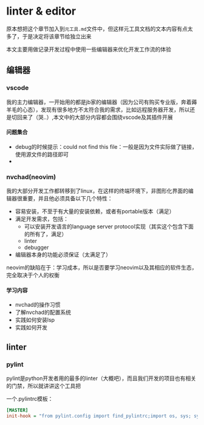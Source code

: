 # linter & editor
原本想把这个章节加入到`元工具.md`文件中，但这样元工具文档的文本内容有点太多了，于是决定将该章节给独立出来

本文主要用做记录开发过程中使用一些编辑器来优化开发工作流的体验

## 编辑器

### vscode
我的主力编辑器，一开始用的都是jb家的编辑器（因为公司有购买专业版，奔着薅羊毛的心态），发现有很多地方不太符合我的需求，比如远程服务器开发，所以还是切回来了（哭..）,本文中的大部分内容都会围绕vscode及其插件开展

#### 问题集合
* debug的时候提示：could not find this file：一般是因为文件实际做了链接，使用源文件的路径即可
* 

### nvchad(neovim)
我的大部分开发工作都转移到了linux，在这样的终端环境下，非图形化界面的编辑器很重要，并且他必须具备以下几个特性：
* 容易安装，不至于有大量的安装依赖，或者有portable版本（满足）
* 满足开发需求，包括：
    * 可以安装开发语言的language server protocol实现（其实这个包含下面的所有了，满足）
    * linter
    * debugger
* 编辑器本身的功能必须保证（太满足了）

neovim的缺陷在于：学习成本，所以是否要学习neovim以及其相应的软件生态，完全取决于个人的权衡

#### 学习内容
* nvchad的操作习惯
* 了解nvchad的配置系统
* 实践如何安装lsp
* 实践如何开发

## linter

### pylint
pylint是python开发者用的最多的linter（大概吧），而且我们开发的项目也有相关的门禁，所以就讲讲这个工具把

一个.pylintrc模板：
```ini
[MASTER]
init-hook = "from pylint.config import find_pylintrc;import os, sys; sys.path.append(os.path.append(os.path.dirname(find_pylintrc())))"

```
